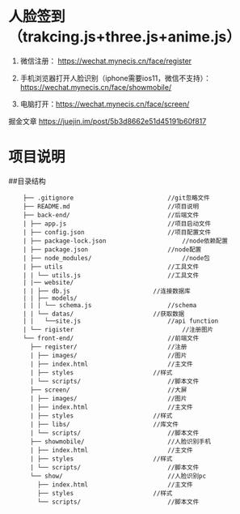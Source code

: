 # 人脸签到（trakcing.js+three.js+anime.js）

1. 微信注册： https://wechat.mynecis.cn/face/register

2. 手机浏览器打开人脸识别（iphone需要ios11，微信不支持）：
https://wechat.mynecis.cn/face/showmobile/

3. 电脑打开：https://wechat.mynecis.cn/face/screen/

掘金文章
https://juejin.im/post/5b3d8662e51d45191b60f817


# 项目说明

##目录结构

```
	├── .gitignore 							//git忽略文件
	├── README.md 							//项目说明
	├── back-end/ 							//后端文件
	| ├── app.js 							//项目启动文件
	| ├── config.json 						//项目配置文件
	| ├── package-lock.json 					//node依赖配置
	| ├── package.json 						//node配置
	| ├── node_modules/ 						//node包
	| ├── utils 							//工具文件
	| |	└── utils.js						//工具文件
	| |── website/
	| |	├── db.js 						//连接数据库
	| |	├── models/
	| |	| └── schema.js 					//schema
	| |	└── datas/						//获取数据
	| |	  └──site.js 						//api function
	| └── rigister 						    	//注册图片
	└── front-end/							//前端文件
	  ├── register/							//注册
	  |	├── images/ 						//图片
	  |	├── index.html						//主文件
	  |	├── styles 						//样式
	  |	└── scripts/						//脚本文件
	  ├── screen/							//大屏
	  |	├── images/ 						//图片
	  |	├── index.html						//主文件
	  |	├── styles 						//样式
  	  |	├── libs/						//库文件
	  |	└── scripts/						//脚本文件
	  ├── showmobile/						//人脸识别手机
	  |	├── index.html						//主文件
	  |	├── styles 						//样式
	  |	└── scripts/						//脚本文件
  	  └── show/						        //人脸识别pc
	  	├── index.html						//主文件
	  	├── styles 						//样式
	  	└── scripts/						//脚本文件

```
